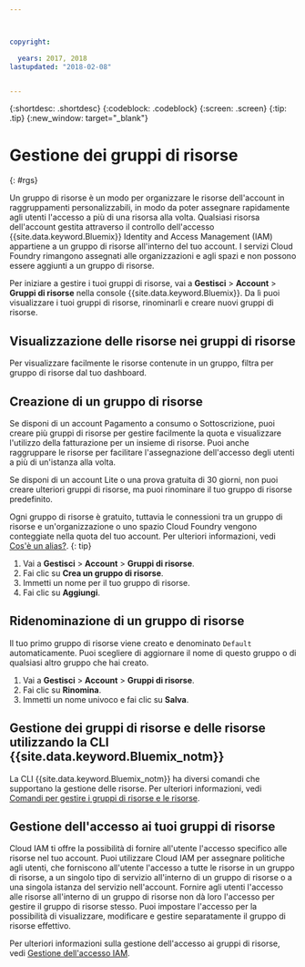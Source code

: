 ```yaml
---



copyright:

  years: 2017, 2018
lastupdated: "2018-02-08"


---
```


{:shortdesc: .shortdesc}
{:codeblock: .codeblock}
{:screen: .screen}
{:tip: .tip}
{:new_window: target="_blank"}

# Gestione dei gruppi di risorse
{: #rgs}

Un gruppo di risorse è un modo per organizzare le risorse dell'account in raggruppamenti personalizzabili, in modo da poter assegnare rapidamente agli utenti l'accesso a più di una risorsa alla volta. Qualsiasi risorsa dell'account gestita attraverso il controllo dell'accesso {{site.data.keyword.Bluemix}} Identity and Access Management (IAM) appartiene a un gruppo di risorse all'interno del tuo account. I servizi Cloud Foundry rimangono assegnati alle organizzazioni e agli spazi e non possono essere aggiunti a un gruppo di risorse.

Per iniziare a gestire i tuoi gruppi di risorse, vai a **Gestisci** &gt; **Account** &gt; **Gruppi di risorse** nella console {{site.data.keyword.Bluemix}}. Da lì puoi visualizzare i tuoi gruppi di risorse, rinominarli e creare nuovi gruppi di risorse.

## Visualizzazione delle risorse nei gruppi di risorse

Per visualizzare facilmente le risorse contenute in un gruppo, filtra per gruppo di risorse dal tuo dashboard.

## Creazione di un gruppo di risorse

Se disponi di un account Pagamento a consumo o Sottoscrizione, puoi creare più gruppi di risorse per gestire facilmente la quota e visualizzare l'utilizzo della fatturazione per un insieme di risorse. Puoi anche raggruppare le risorse per facilitare l'assegnazione dell'accesso degli utenti a più di un'istanza alla volta.

Se disponi di un account Lite o una prova gratuita di 30 giorni, non puoi creare ulteriori gruppi di risorse, ma puoi rinominare il tuo gruppo di risorse predefinito. 

Ogni gruppo di risorse è gratuito, tuttavia le connessioni tra un gruppo di risorse e un'organizzazione o uno spazio Cloud Foundry vengono conteggiate nella quota del tuo account. Per ulteriori informazioni, vedi [Cos'è un alias?](/docs/cfapps/connecting_apps.html#what_is_alias).
{: tip}

1. Vai a **Gestisci** &gt; **Account** &gt; **Gruppi di risorse**.
2. Fai clic su **Crea un gruppo di risorse**.
3. Immetti un nome per il tuo gruppo di risorse.
4. Fai clic su **Aggiungi**.

## Ridenominazione di un gruppo di risorse

Il tuo primo gruppo di risorse viene creato e denominato `Default` automaticamente. Puoi scegliere di aggiornare il nome di questo gruppo o di qualsiasi altro gruppo che hai creato.

1. Vai a **Gestisci** &gt; **Account** &gt; **Gruppi di risorse**.
2. Fai clic su **Rinomina**.
3. Immetti un nome univoco e fai clic su **Salva**.

## Gestione dei gruppi di risorse e delle risorse utilizzando la CLI {{site.data.keyword.Bluemix_notm}}

La CLI {{site.data.keyword.Bluemix_notm}} ha diversi comandi che supportano la gestione delle risorse. Per ulteriori informazioni, vedi [Comandi per gestire i gruppi di risorse e le risorse](/docs/cli/reference/bluemix_cli/bx_cli.html#commands-for-managing-resource-groups-and-resources).

## Gestione dell'accesso ai tuoi gruppi di risorse

Cloud IAM ti offre la possibilità di fornire all'utente l'accesso specifico alle risorse nel tuo account. Puoi utilizzare Cloud IAM per assegnare politiche agli utenti, che forniscono all'utente l'accesso a tutte le risorse in un gruppo di risorse, a un singolo tipo di servizio all'interno di un gruppo di risorse o a una singola istanza del servizio nell'account. Fornire agli utenti l'accesso alle risorse all'interno di un gruppo di risorse non dà loro l'accesso per gestire il gruppo di risorse stesso. Puoi impostare l'accesso per la possibilità di visualizzare, modificare e gestire separatamente il gruppo di risorse effettivo.

Per ulteriori informazioni sulla gestione dell'accesso ai gruppi di risorse, vedi [Gestione dell'accesso IAM](/docs/iam/mngiam.html#iammanidaccser).
